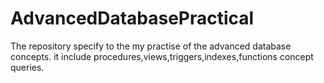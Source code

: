 # AdvancedDatabasePractical
The repository specify to the my practise of the advanced database concepts. it include procedures,views,triggers,indexes,functions concept queries. 
